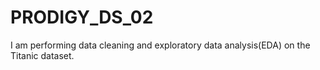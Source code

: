 # PRODIGY_DS_02
I am performing data cleaning and exploratory data analysis(EDA) on the Titanic dataset.
